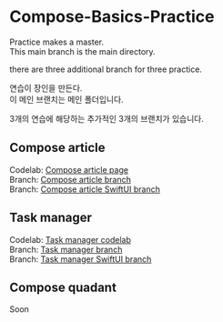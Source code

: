 # Compose-Basics-Practice

Practice makes a master.   
This main branch is the main directory.

there are three additional branch for three practice.


연습이 장인을 만든다.   
이 메인 브랜치는 메인 폴더입니다.

3개의 연습에 해당하는 추가적인 3개의 브랜치가 있습니다.

## Compose article
Codelab: [Compose article page](https://developer.android.com/codelabs/basic-android-kotlin-compose-composables-practice-problems?continue=https%3A%2F%2Fdeveloper.android.com%2Fcourses%2Fpathways%2Fandroid-basics-compose-unit-1-pathway-3%23codelab-https%3A%2F%2Fdeveloper.android.com%2Fcodelabs%2Fbasic-android-kotlin-compose-composables-practice-problems#1)   
Branch: [Compose article branch](https://github.com/shwoghk14/Compose-Basics-Practice/tree/compose-article)   
Branch: [Compose article SwiftUI branch](https://github.com/shwoghk14/Compose-Basics-Practice/tree/compose-article-swiftUI)
## Task manager
Codelab: [Task manager codelab](https://developer.android.com/codelabs/basic-android-kotlin-compose-composables-practice-problems?continue=https%3A%2F%2Fdeveloper.android.com%2Fcourses%2Fpathways%2Fandroid-basics-compose-unit-1-pathway-3%23codelab-https%3A%2F%2Fdeveloper.android.com%2Fcodelabs%2Fbasic-android-kotlin-compose-composables-practice-problems#2)   
Branch: [Task manager branch](https://github.com/shwoghk14/Compose-Basics-Practice/tree/task-manager)   
Branch: [Task manager SwiftUI branch](https://github.com/shwoghk14/Compose-Basics-Practice/tree/task-manager-swiftUI)

## Compose quadant
Soon


